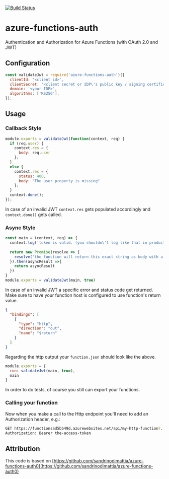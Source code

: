 [![Build Status](https://idandaccess.visualstudio.com/azure-functions-auth/_apis/build/status/idandaccess.azure-functions-auth?branchName=master)](https://idandaccess.visualstudio.com/azure-functions-auth/_build/latest?definitionId=2&branchName=master)

# azure-functions-auth
Authentication and Authorization for Azure Functions (with OAuth 2.0 and JWT)

## Configuration

```js
const validateJwt = require('azure-functions-auth')({
  clientId: '<client id>',
  clientSecret: '<client secret or IDP\'s public key / signing certificate>',
  domain: '<your IDP>',
  algorithms: ['RS256'],
});
```

## Usage
### Callback Style
```js
module.exports = validateJwt(function(context, req) {
  if (req.user) {
    context.res = {
      body: req.user
    };
  }
  else {
    context.res = {
      status: 400,
      body: "The user property is missing"
    };
  }
  context.done();
});
```
In case of an invalid JWT `context.res` gets populated accordingly and `context.done()` gets called.

### Async Style
```js
const main = (context, req) => {
  context.log('token is valid. (you shouldn\'t log like that in production code)')
  
  return new Promise(resolve => {
    resolve('the function will return this exact string as body with a status code of 200')
  }).then(asyncResult =>{
    return asyncResult
  })
}
module.exports = validateJwt(main, true)
```
In case of an invalid JWT a specific error and status code get returned. Make sure to have your function host is configured to use function's return value.

```json
{
  "bindings": [
    {
      "type": "http",
      "direction": "out",
      "name": "$return"
    }
  ]
}
```
Regarding the http output your `function.json` should look like the above.

```js
module.exports = {
  run: validateJwt(main, true),
  main
}
```
In order to do tests, of course you still can export your functions.

### Calling your function

Now when you make a call to the Http endpoint you'll need to add an Authorization header, e.g.:

```bash
GET https://functionsad5bb49d.azurewebsites.net/api/my-http-function?...
Authorization: Bearer the-access-token
```


## Attribution

This code is based on [https://github.com/sandrinodimattia/azure-functions-auth0](https://github.com/sandrinodimattia/azure-functions-auth0)
